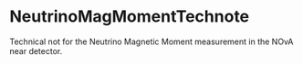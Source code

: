 # NeutrinoMagMomentTechnote

Technical not for the Neutrino Magnetic Moment measurement in the NOvA near detector.
